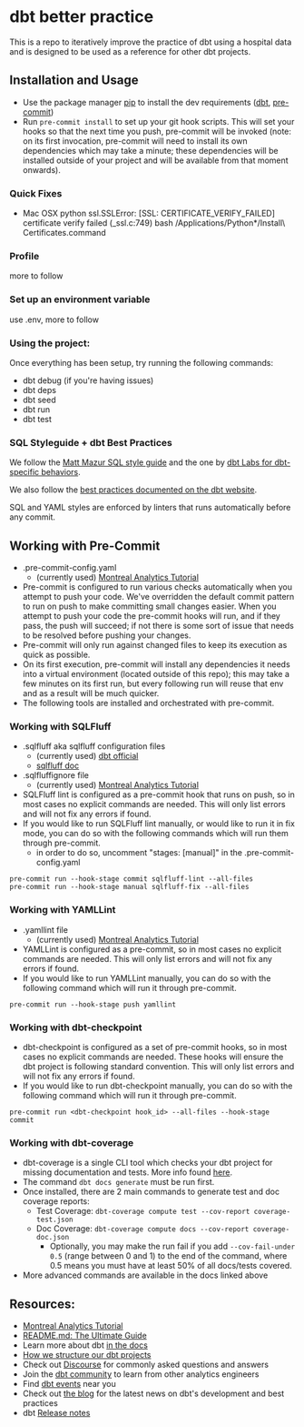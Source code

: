# dbt better practice

This is a repo to iteratively improve the practice of dbt using a hospital data and is designed to be used as a reference for other dbt projects.

## Installation and Usage

- Use the package manager [pip](https://pip.pypa.io/en/stable/) to install the dev requirements ([dbt](https://www.getdbt.com/), [pre-commit](https://pre-commit.com/))
- Run `pre-commit install` to set up your git hook scripts. This will set your hooks so that the next time you push, pre-commit will be invoked (note: on its first invocation, pre-commit will need to install its own dependencies which may take a minute; these dependencies will be installed outside of your project and will be available from that moment onwards).

### Quick Fixes

- Mac OSX python ssl.SSLError: [SSL: CERTIFICATE_VERIFY_FAILED] certificate verify failed (\_ssl.c:749)
  bash /Applications/Python\*/Install\ Certificates.command

### Profile

more to follow


### Set up an environment variable

use .env, more to follow 

### Using the project:

Once everything has been setup, try running the following commands:

- dbt debug (if you're having issues)
- dbt deps
- dbt seed
- dbt run
- dbt test

### SQL Styleguide + dbt Best Practices

We follow the [Matt Mazur SQL style guide](https://github.com/mattm/sql-style-guide) and the one by [dbt Labs for dbt-specific behaviors](https://github.com/dbt-labs/corp/blob/main/dbt_style_guide.md).

We also follow the [best practices documented on the dbt website](https://docs.getdbt.com/docs/guides/best-practices/).

SQL and YAML styles are enforced by linters that runs automatically before any commit.

## Working with Pre-Commit

- .pre-commit-config.yaml
  - (currently used) [Montreal Analytics Tutorial](https://blog.montrealanalytics.com/automating-dbt-development-workflows-with-pre-commit-b6c7ca708f7)
- Pre-commit is configured to run various checks automatically when you attempt to push your code. We've overridden the default commit pattern to run on push to make committing small changes easier. When you attempt to push your code the pre-commit hooks will run, and if they pass, the push will succeed; if not there is some sort of issue that needs to be resolved before pushing your changes.
- Pre-commit will only run against changed files to keep its execution as quick as possible.
- On its first execution, pre-commit will install any dependencies it needs into a virtual environment (located outside of this repo); this may take a few minutes on its first run, but every following run will reuse that env and as a result will be much quicker.
- The following tools are installed and orchestrated with pre-commit.

### Working with SQLFluff

- .sqlfluff aka sqlfluff configuration files
  - (currently used) [dbt official](https://docs.getdbt.com/best-practices/how-we-style/2-how-we-style-our-sql)
  - [sqlfluff doc](https://docs.sqlfluff.com/en/stable/configuration.html)
- .sqlfluffignore file
  - (currently used) [Montreal Analytics Tutorial](https://blog.montrealanalytics.com/automating-dbt-development-workflows-with-pre-commit-b6c7ca708f7)
- SQLFluff lint is configured as a pre-commit hook that runs on push, so in most cases no explicit commands are needed. This will only list errors and will not fix any errors if found.
- If you would like to run SQLFluff lint manually, or would like to run it in fix mode, you can do so with the following commands which will run them through pre-commit.
    - in order to do so, uncomment "stages: [manual]" in the .pre-commit-config.yaml
      
```
pre-commit run --hook-stage commit sqlfluff-lint --all-files
pre-commit run --hook-stage manual sqlfluff-fix --all-files
```



### Working with YAMLLint

- .yamllint file
  - (currently used) [Montreal Analytics Tutorial](https://blog.montrealanalytics.com/automating-dbt-development-workflows-with-pre-commit-b6c7ca708f7)
- YAMLLint is configured as a pre-commit, so in most cases no explicit commands are needed. This will only list errors and will not fix any errors if found.
- If you would like to run YAMLLint manually, you can do so with the following command which will run it through pre-commit.

```
pre-commit run --hook-stage push yamllint
```

### Working with dbt-checkpoint

- dbt-checkpoint is configured as a set of pre-commit hooks, so in most cases no explicit commands are needed. These hooks will ensure the dbt project is following standard convention. This will only list errors and will not fix any errors if found.
- If you would like to run dbt-checkpoint manually, you can do so with the following command which will run it through pre-commit.

```
pre-commit run <dbt-checkpoint hook_id> --all-files --hook-stage commit
```

### Working with dbt-coverage

- dbt-coverage is a single CLI tool which checks your dbt project for missing documentation and tests. More info found [here](https://github.com/slidoapp/dbt-coverage).
- The command `dbt docs generate` must be run first.
- Once installed, there are 2 main commands to generate test and doc coverage reports:
  - Test Coverage: `dbt-coverage compute test --cov-report coverage-test.json`
  - Doc Coverage: `dbt-coverage compute docs --cov-report coverage-doc.json`
    - Optionally, you may make the run fail if you add `--cov-fail-under 0.5` (range between 0 and 1) to the end of the command, where 0.5 means you must have at least 50% of all docs/tests covered.
- More advanced commands are available in the docs linked above


## Resources:

- [Montreal Analytics Tutorial](https://blog.montrealanalytics.com/automating-dbt-development-workflows-with-pre-commit-b6c7ca708f7)
- [README.md: The Ultimate Guide](https://tiloid.com/p/readme-md-the-ultimate-guide)
- Learn more about dbt [in the docs](https://docs.getdbt.com/docs/introduction)
- [How we structure our dbt projects](https://discourse.getdbt.com/t/how-we-structure-our-dbt-projects/355)
- Check out [Discourse](https://discourse.getdbt.com/) for commonly asked questions and answers
- Join the [dbt community](http://community.getbdt.com/) to learn from other analytics engineers
- Find [dbt events](https://events.getdbt.com) near you
- Check out [the blog](https://blog.getdbt.com/) for the latest news on dbt's development and best practices
- dbt [Release notes](https://github.com/fishtown-analytics/dbt/releases)
